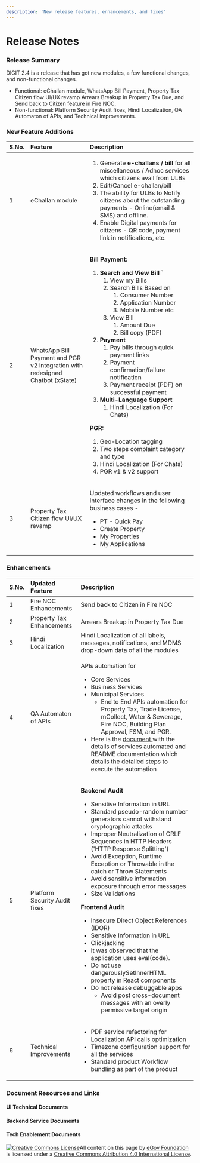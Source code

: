 ```yaml
---
description: 'New release features, enhancements, and fixes'
---
```


# Release Notes

### Release Summary <a id="Release-Summary"></a>

DIGIT 2.4 is a release that has got new modules, a few functional changes, and non-functional changes.

* Functional: eChallan module, WhatsApp Bill Payment, Property Tax Citizen flow UI/UX revamp Arrears Breakup in Property Tax Due, and Send back to Citizen feature in Fire NOC.
* Non-functional: Platform Security Audit fixes, Hindi Localization, QA Automaton of APIs, and Technical improvements.

### New ‌Feature Additions <a id="New-&#x200C;Feature-Additions"></a>

<table>
  <thead>
    <tr>
      <th style="text-align:left"><b>S.No.</b>
      </th>
      <th style="text-align:left"><b>Feature</b>
      </th>
      <th style="text-align:left"><b>Description</b>
      </th>
    </tr>
  </thead>
  <tbody>
    <tr>
      <td style="text-align:left">1</td>
      <td style="text-align:left">eChallan module</td>
      <td style="text-align:left">
        <p></p>
        <ol>
          <li>Generate <b>e-challans / bill</b> for all miscellaneous / Adhoc services
            which citizens avail from ULBs</li>
          <li>Edit/Cancel e-challan/bill</li>
          <li>The ability for ULBs to Notify citizens about the outstanding payments
            - Online(email &amp; SMS) and offline.</li>
          <li>Enable Digital payments for citizens - QR code, payment link in notifications,
            etc.</li>
        </ol>
      </td>
    </tr>
    <tr>
      <td style="text-align:left">2</td>
      <td style="text-align:left">WhatsApp Bill Payment and PGR v2 integration with redesigned Chatbot (xState)</td>
      <td
      style="text-align:left">
        <p></p>
        <p><b>Bill Payment:</b>
        </p>
        <ol>
          <li><b>Search and View Bill `</b>
            <ol>
              <li>View my Bills</li>
              <li>Search Bills Based on
                <ol>
                  <li>Consumer Number</li>
                  <li>Application Number</li>
                  <li>Mobile Number etc</li>
                </ol>
              </li>
              <li>View Bill
                <ol>
                  <li>Amount Due</li>
                  <li>Bill copy (PDF)</li>
                </ol>
              </li>
            </ol>
          </li>
          <li><b>Payment </b>
            <ol>
              <li>Pay bills through quick payment links</li>
              <li>Payment confirmation/failure notification</li>
              <li>Payment receipt (PDF) on successful payment</li>
            </ol>
          </li>
          <li><b>Multi-Language Support</b>
            <ol>
              <li>Hindi Localization (For Chats)</li>
            </ol>
          </li>
        </ol>
        <p><b>PGR:</b>
        </p>
        <ol>
          <li>Geo-Location tagging</li>
          <li>Two steps complaint category and type</li>
          <li>Hindi Localization (For Chats)</li>
          <li>PGR v1 &amp; v2 support</li>
        </ol>
        </td>
    </tr>
    <tr>
      <td style="text-align:left">3</td>
      <td style="text-align:left">Property Tax Citizen flow UI/UX revamp</td>
      <td style="text-align:left">
        <p></p>
        <p>Updated workflows and user interface changes in the following business
          cases -</p>
        <ul>
          <li>PT - Quick Pay</li>
          <li>Create Property</li>
          <li>My Properties</li>
          <li>My Applications</li>
        </ul>
      </td>
    </tr>
  </tbody>
</table>

### Enhancements <a id="Enhancements"></a>

<table>
  <thead>
    <tr>
      <th style="text-align:left"><b>S.No.</b>
      </th>
      <th style="text-align:left"><b>Updated Feature</b>
      </th>
      <th style="text-align:left"><b>Description</b>
      </th>
    </tr>
  </thead>
  <tbody>
    <tr>
      <td style="text-align:left">1</td>
      <td style="text-align:left">Fire NOC Enhancements</td>
      <td style="text-align:left">Send back to Citizen in Fire NOC</td>
    </tr>
    <tr>
      <td style="text-align:left">2</td>
      <td style="text-align:left">Property Tax Enhancements</td>
      <td style="text-align:left">Arrears Breakup in Property Tax Due</td>
    </tr>
    <tr>
      <td style="text-align:left">3</td>
      <td style="text-align:left">Hindi Localization</td>
      <td style="text-align:left">Hindi Localization of all labels, messages, notifications, and MDMS drop-down
        data of all the modules</td>
    </tr>
    <tr>
      <td style="text-align:left">4</td>
      <td style="text-align:left">QA Automaton of APIs</td>
      <td style="text-align:left">
        <p></p>
        <p>APIs automation for</p>
        <ul>
          <li>Core Services</li>
          <li>Business Services</li>
          <li>Municipal Services
            <ul>
              <li>End to End APIs automation for Property Tax, Trade License, mCollect,
                Water &amp; Sewerage, Fire NOC, Building Plan Approval, FSM, and PGR.</li>
            </ul>
          </li>
          <li>Here is the <a href="bill-amendment-release-notes.md">document </a>with
            the details of services automated and README documentation which details
            the detailed steps to execute the automation</li>
        </ul>
      </td>
    </tr>
    <tr>
      <td style="text-align:left">5</td>
      <td style="text-align:left">Platform Security Audit fixes</td>
      <td style="text-align:left">
        <p></p>
        <p><b>Backend Audit </b>
        </p>
        <ul>
          <li>Sensitive Information in URL</li>
          <li>Standard pseudo-random number generators cannot withstand cryptographic
            attacks</li>
          <li>Improper Neutralization of CRLF Sequences in HTTP Headers (&apos;HTTP
            Response Splitting&apos;)</li>
          <li>Avoid Exception, Runtime Exception or Throwable in the catch or Throw
            Statements</li>
          <li>Avoid sensitive information exposure through error messages</li>
          <li>Size Validations</li>
        </ul>
        <p><b>Frontend Audit</b>
        </p>
        <ul>
          <li>Insecure Direct Object References (IDOR)</li>
          <li>Sensitive Information in URL</li>
          <li>Clickjacking</li>
          <li>It was observed that the application uses eval(code).</li>
          <li>Do not use dangerouslySetInnerHTML property in React components</li>
          <li>Do not release debuggable apps
            <ul>
              <li>Avoid post cross-document messages with an overly permissive target origin</li>
            </ul>
          </li>
        </ul>
      </td>
    </tr>
    <tr>
      <td style="text-align:left">6</td>
      <td style="text-align:left">Technical Improvements</td>
      <td style="text-align:left">
        <p></p>
        <ul>
          <li>PDF service refactoring for Localization API calls optimization</li>
          <li>Timezone configuration support for all the services</li>
          <li>Standard product Workflow bundling as part of the product</li>
        </ul>
      </td>
    </tr>
  </tbody>
</table>

### ‌Document Resources and Links <a id="&#x200C;Document-Resources-and-Links"></a>

#### UI Technical Documents



#### Backend Service Documents



#### Tech Enablement Documents





 [![Creative Commons License](https://i.creativecommons.org/l/by/4.0/80x15.png)](http://creativecommons.org/licenses/by/4.0/)All content on this page by [eGov Foundation ](https://egov.org.in/)is licensed under a [Creative Commons Attribution 4.0 International License](http://creativecommons.org/licenses/by/4.0/).

